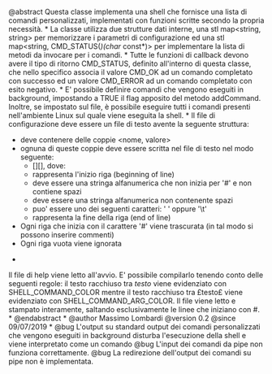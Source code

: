 @abstract
Questa classe implementa una shell che fornisce una lista di comandi personalizzati, implementati
con funzioni scritte secondo la propria necessità.
 *
La classe utilizza due strutture dati interne, una stl map<string, string> per memorizzare i parametri
di configurazione ed una stl map<string, CMD_STATUS(*)(char* const*)> per implementare
la lista di metodi da invocare per i comandi.
 *
Tutte le funzioni di callback devono avere il tipo di ritorno CMD_STATUS, definito all'interno di questa classe,
che nello specifico associa il valore CMD_OK ad un comando completato con successo ed un valore CMD_ERROR ad un
comando completato con esito negativo.
 *
E' possibile definire comandi che vengono eseguiti in background, impostando a TRUE il flag apposito del metodo
addCommand. Inoltre, se impostato sul file, è possibile eseguire tutti i comandi presenti nell'ambiente Linux sul
quale viene eseguita la shell.
 *
Il file di configurazione deve essere un file di testo avente la seguente struttura:
 - deve contenere delle coppie <nome, valore>
 - ognuna di queste coppie deve essere scritta nel file di testo nel modo seguente:
     - <bol>[<delimiter>]<nome><delimiter>[<delimiter>]<valore><eol>, dove:
     - <bol> rappresenta l'inizio riga (beginning of line)
     - <nome> deve essere una stringa alfanumerica che non inizia per '#' e non contiene spazi
     - <valore> deve essere una stringa alfanumerica non contenente spazi
     - <delimiter> puo' essere uno dei seguenti caratteri: ' ' oppure '\t'
     - <eol> rappresenta la fine della riga (end of line)
 - Ogni riga che inizia con il carattere '#' viene trascurata (in tal modo si possono inserire commenti)
 - Ogni riga vuota viene ignorata
 *
Il file di help viene letto all'avvio. E' possibile compilarlo tenendo conto delle seguenti regole:
             il testo racchiuso tra $testo$ viene evidenziato con SHELL_COMMAND_COLOR mentre il testo racchiuso
             tra £testo£ viene evidenziato con SHELL_COMMAND_ARG_COLOR.
             Il file viene letto e stampato interamente, saltando esclusivamente le linee che iniziano con #.
 *
@endabstract
 *
@author Massimo Lombardi
@version 0.2
@since 09/07/2019
 *
@bug L'output su standard output dei comandi personalizzati che vengono eseguiti in background disturba l'esecuzione della shell e viene interpretato come un comando
@bug L'input dei comandi da pipe non funziona correttamente.
@bug La redirezione dell'output dei comandi su pipe non è implementata.

